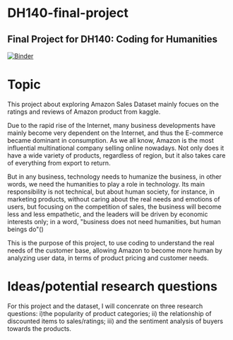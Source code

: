 # DH140-final-project
## Final Project for DH140: Coding for Humanities 

[![Binder](https://mybinder.org/badge_logo.svg)](https://mybinder.org/v2/gh/LisaOuyang47/DH140-final-project.git/HEAD)

# Topic 
This project about exploring Amazon Sales Dataset mainly focues on the ratings and reviews of Amazon product from kaggle.

Due to the rapid rise of the Internet, many business developments have mainly become very dependent on the Internet, and thus the E-commerce became dominant in consumption. As we all know, Amazon is the most influential multinational company selling online nowadays. Not only does it have a wide variety of products, regardless of region, but it also takes care of everything from export to return. 


But in any business, technology needs to humanize the business, in other words, we need the humanities to play a role in technology. Its main responsibility is not technical, but about human society, for instance, in marketing products, without caring about the real needs and emotions of users, but focusing on the competition of sales, the business will become less and less empathetic, and the leaders will be driven by economic interests only; in a word, "business does not need humanities, but human beings do"()


This is the purpose of this project, to use coding to understand the real needs of the customer base, allowing Amazon to become more human by analyzing user data, in terms of product pricing and customer needs.

 
# Ideas/potential research questions 
 
For this project and the dataset, I will concenrate on three research questions: i)the popularity of product categories; ii) the relationship of discounted items to sales/ratings; iii) and the sentiment analysis of buyers towards the products. 
